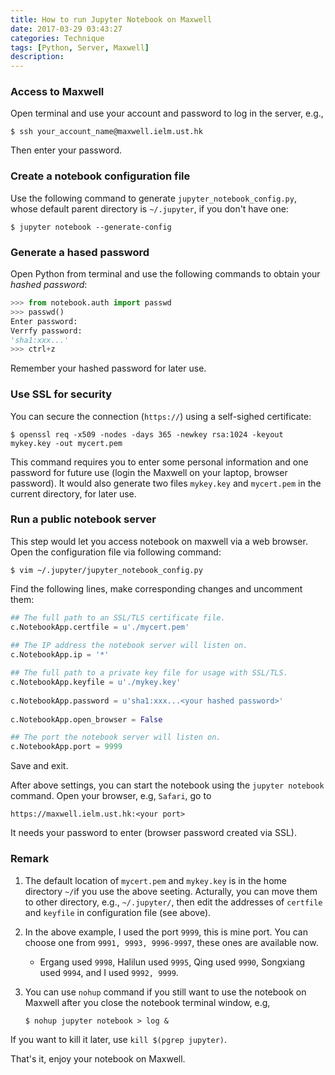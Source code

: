```yaml
---
title: How to run Jupyter Notebook on Maxwell
date: 2017-03-29 03:43:27
categories: Technique
tags: [Python, Server, Maxwell]
description:
---
```


### Access to Maxwell

Open terminal and use your account and password to log in the server, e.g.,

```
$ ssh your_account_name@maxwell.ielm.ust.hk
```

Then enter your password.

### Create a notebook configuration file

Use the following command to generate `jupyter_notebook_config.py`, whose default parent directory is `~/.jupyter`, if you don't have one:

```
$ jupyter notebook --generate-config
```

<!--more-->


### Generate a hased password

Open Python from terminal and use the following commands to obtain your *hashed password*:

```python
>>> from notebook.auth import passwd
>>> passwd()
Enter password:
Verrfy password:
'sha1:xxx...'
>>> ctrl+z
```

Remember your hashed password for later use.



### Use SSL for security

You can secure the connection  (`https://`) using a self-sighed certificate:

```
$ openssl req -x509 -nodes -days 365 -newkey rsa:1024 -keyout mykey.key -out mycert.pem
```

This command requires you to enter some personal information and one password for future use (login the Maxwell on your laptop, browser password). It would also generate two files `mykey.key` and `mycert.pem` in the current directory, for later use.

### Run a public notebook server

This step would let you access notebook on maxwell via a web browser. Open the configuration file via following command:

```
$ vim ~/.jupyter/jupyter_notebook_config.py
```

Find the following lines, make corresponding changes and uncomment them:

```python
## The full path to an SSL/TLS certificate file.
c.NotebookApp.certfile = u'./mycert.pem'
	
## The IP address the notebook server will listen on.
c.NotebookApp.ip = '*'

## The full path to a private key file for usage with SSL/TLS.
c.NotebookApp.keyfile = u'./mykey.key'
	
c.NotebookApp.password = u'sha1:xxx...<your hashed password>'
	
c.NotebookApp.open_browser = False

## The port the notebook server will listen on.
c.NotebookApp.port = 9999
```

Save and exit.

After above settings, you can start the notebook using the `jupyter notebook` command. Open your browser, e.g, `Safari`, go to
	
```
https://maxwell.ielm.ust.hk:<your port>
```

It needs your password to enter (browser password created via SSL).


### Remark

1. The default location of `mycert.pem` and `mykey.key` is in the home directory `~/`if you use the above seeting. Acturally, you can move them to other directory, e.g., `~/.jupyter/`, then edit the addresses of `certfile` and `keyfile` in configuration file (see above).

2. In the above example, I used the port `9999`, this is mine port. You can choose one from `9991, 9993, 9996-9997`, these ones are available now.
	* Ergang used `9998`, Halilun used `9995`, Qing used `9990`, Songxiang used `9994`, and I used `9992, 9999`.

3. You can use `nohup` command if you still want to use the notebook on Maxwell after you close the notebook terminal window, e.g,

	```	
	$ nohup jupyter notebook > log &
	```
If you want to kill it later, use `kill $(pgrep jupyter)`.

That's it, enjoy your notebook on Maxwell.